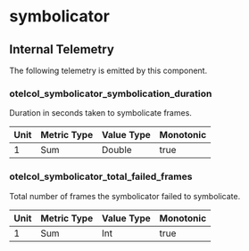 [comment]: <> (Code generated by mdatagen. DO NOT EDIT.)

# symbolicator

## Internal Telemetry

The following telemetry is emitted by this component.

### otelcol_symbolicator_symbolication_duration

Duration in seconds taken to symbolicate frames.

| Unit | Metric Type | Value Type | Monotonic |
| ---- | ----------- | ---------- | --------- |
| 1 | Sum | Double | true |

### otelcol_symbolicator_total_failed_frames

Total number of frames the symbolicator failed to symbolicate.

| Unit | Metric Type | Value Type | Monotonic |
| ---- | ----------- | ---------- | --------- |
| 1 | Sum | Int | true |
